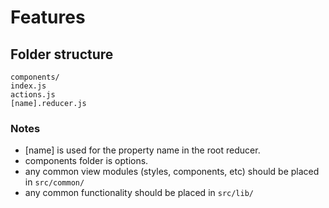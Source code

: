 # Features

## Folder structure

```
components/
index.js
actions.js
[name].reducer.js
```

### Notes
- [name] is used for the property name in the root reducer.
- components folder is options.
- any common view modules (styles, components, etc) should be placed in `src/common/`
- any common functionality should be placed in `src/lib/`
